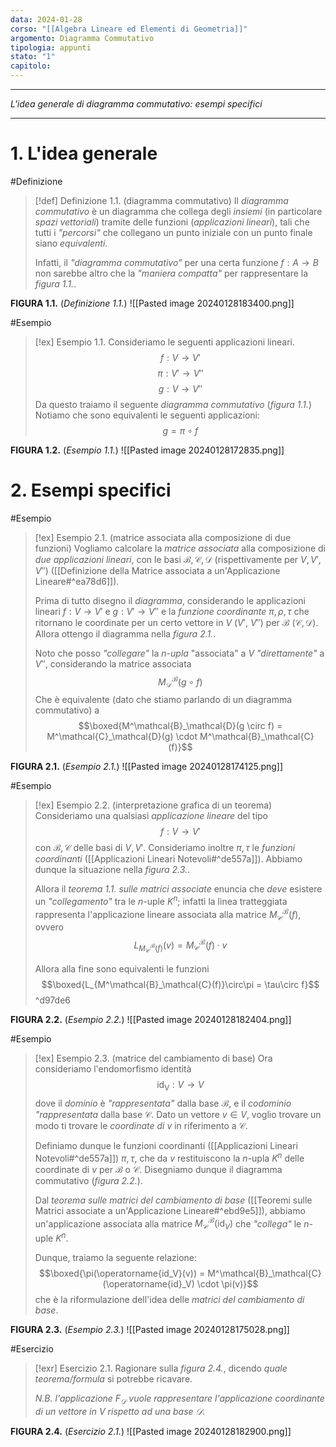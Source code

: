 ```yaml
---
data: 2024-01-28
corso: "[[Algebra Lineare ed Elementi di Geometria]]"
argomento: Diagramma Commutativo
tipologia: appunti
stato: "1"
capitolo:
---
```

- - -
*L'idea generale di diagramma commutativo: esempi specifici*
- - -
# 1. L'idea generale
#Definizione 
> [!def] Definizione 1.1. (diagramma commutativo)
> Il *diagramma commutativo* è un diagramma che collega degli *insiemi* (in particolare *spazi vettoriali*) tramite delle funzioni (*applicazioni lineari*), tali che tutti i *"percorsi"* che collegano un punto iniziale con un punto finale siano *equivalenti*.
> 
> Infatti, il *"diagramma commutativo"* per una certa funzione $f: A \longrightarrow B$ non sarebbe altro che la *"maniera compatta"* per rappresentare la *figura 1.1.*.

**FIGURA 1.1.** (*Definizione 1.1.*)
![[Pasted image 20240128183400.png]]

#Esempio 
> [!ex] Esempio 1.1.
> Consideriamo le seguenti applicazioni lineari.
> $$f: V \longrightarrow V'$$
> $$\pi: V' \longrightarrow V''$$
> $$g: V \longrightarrow V''$$
> Da questo traiamo il seguente *diagramma commutativo* (*figura 1.1.*)
> Notiamo che sono equivalenti le seguenti applicazioni:
> $$g = \pi \circ f$$

**FIGURA 1.2.** (*Esempio 1.1.*)
![[Pasted image 20240128172835.png]]

# 2. Esempi specifici
#Esempio 
> [!ex] Esempio 2.1. (matrice associata alla composizione di due funzioni)
> Vogliamo calcolare la *matrice associata* alla composizione di *due applicazioni lineari*, con le basi $\mathcal{B, C, D}$ (rispettivamente per $V, V', V''$) ([[Definizione della Matrice associata a un'Applicazione Lineare#^ea78d6]]).
> 
> Prima di tutto disegno il *diagramma*, considerando le applicazioni lineari $f: V \longrightarrow V'$ e $g: V' \longrightarrow V''$ e la *funzione coordinante* $\pi, \rho, \tau$ che ritornano le coordinate per un certo vettore in $V$ ($V'$, $V''$) per $\mathcal{B}$ ($\mathcal{C, D}$). Allora ottengo il diagramma nella *figura 2.1.*.
>
>Noto che posso *"collegare"* la *n-upla* "associata" a $V$ *"direttamente"* a $V''$, considerando la matrice associata
>$$M^\mathcal{B}_\mathcal{D}(g \circ f)$$
>Che è equivalente (dato che stiamo parlando di un diagramma commutativo) a 
>$$\boxed{M^\mathcal{B}_\mathcal{D}(g \circ f) = M^\mathcal{C}_\mathcal{D}(g) \cdot M^\mathcal{B}_\mathcal{C}(f)}$$

**FIGURA 2.1.**  (*Esempio 2.1.*)
![[Pasted image 20240128174125.png]]

#Esempio 
> [!ex] Esempio 2.2. (interpretazione grafica di un teorema)
> Consideriamo una qualsiasi *applicazione lineare* del tipo
> $$f: V \longrightarrow V'$$
> con $\mathcal{B}, \mathcal{C}$ delle basi di $V, V'$.
> Consideriamo inoltre $\pi, \tau$ le *funzioni coordinanti* ([[Applicazioni Lineari Notevoli#^de557a]]). Abbiamo dunque la situazione nella *figura 2.3.*.
> 
> Allora il *teorema 1.1. sulle matrici associate* enuncia che *deve* esistere un *"collegamento"* tra le $n$-uple $K^n$; infatti la linea tratteggiata rappresenta l'applicazione lineare associata alla matrice $M^\mathcal{B}_\mathcal{C}(f)$, ovvero
> $$L_{M^\mathcal{B}_\mathcal{C}(f)}(v) =M^\mathcal{B}_\mathcal{C}(f) \cdot v$$
> 
> Allora alla fine sono equivalenti le funzioni
> $$\boxed{L_{M^\mathcal{B}_\mathcal{C}(f)}\circ\pi = \tau\circ f}$$
^d97de6

**FIGURA 2.2.** (*Esempio 2.2.*)
![[Pasted image 20240128182404.png]]

#Esempio 
> [!ex] Esempio 2.3. (matrice del cambiamento di base)
> Ora consideriamo l'endomorfismo identità 
> $$\operatorname{id_V}: V \longrightarrow V$$
> dove il *dominio* è *"rappresentata"* dalla base $\mathcal{B}$, e il *codominio* *"rappresentata* dalla base $\mathcal{C}$. Dato un vettore $v \in V$, voglio trovare un modo ti trovare le *coordinate di $v$* in riferimento a $\mathcal{C}$.
> 
> Definiamo dunque le funzioni coordinanti ([[Applicazioni Lineari Notevoli#^de557a]]) $\pi, \tau$, che da $v$ restituiscono la $n$-upla $K^n$ delle coordinate di $v$ per $\mathcal{B}$ o $\mathcal{C}$.
> Disegniamo dunque il diagramma commutativo (*figura 2.2.*).
> 
> Dal *teorema sulle matrici del cambiamento di base* ([[Teoremi sulle Matrici associate a un'Applicazione Lineare#^ebd9e5]]), abbiamo un'applicazione associata alla matrice $M^\mathcal{B}_\mathcal{C}(\operatorname{id}_V)$ che *"collega"* le $n$-uple $K^n$.
> 
> Dunque, traiamo la seguente relazione:
> $$\boxed{\pi(\operatorname{id_V}(v)) = M^\mathcal{B}_\mathcal{C}(\operatorname{id}_V) \cdot \pi(v)}$$
> che è la riformulazione dell'idea delle *matrici del cambiamento di base*.

**FIGURA 2.3.** (*Esempio 2.3.*)
![[Pasted image 20240128175028.png]]

#Esercizio 
> [!exr] Esercizio 2.1.
> Ragionare sulla *figura 2.4.*, dicendo *quale teorema/formula* si potrebbe ricavare.
>
> *N.B. l'applicazione $F_\mathcal{D}$ vuole rappresentare l'applicazione coordinante di un vettore in $V$ rispetto ad una base $\mathcal{D}$.*

**FIGURA 2.4.** (*Esercizio 2.1.*)
![[Pasted image 20240128182900.png]]